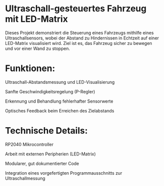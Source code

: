 # Ultraschall-gesteuertes Fahrzeug mit LED-Matrix

Dieses Projekt demonstriert die Steuerung eines Fahrzeugs mithilfe eines Ultraschallsensors, wobei der Abstand zu Hindernissen in Echtzeit auf einer LED-Matrix visualisiert wird. Ziel ist es, das Fahrzeug sicher zu bewegen und vor einer Wand zu stoppen.

# Funktionen:

Ultraschall-Abstandsmessung und LED-Visualisierung

Sanfte Geschwindigkeitsregelung (P-Regler)

Erkennung und Behandlung fehlerhafter Sensorwerte

Optisches Feedback beim Erreichen des Zielabstands

# Technische Details:

RP2040 Mikrocontroller

Arbeit mit externen Peripherien (LED-Matrix)

Modularer, gut dokumentierter Code

Integration eines vorgefertigten Programmausschnitts zur Ultraschallmessung
